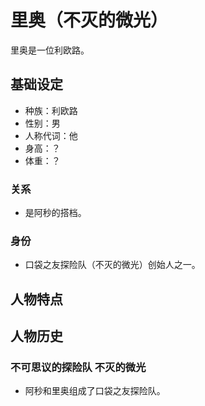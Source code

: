 # 里奥（不灭的微光）

里奥是一位利欧路。

## 基础设定

- 种族：利欧路
- 性别：男
- 人称代词：他
- 身高：？
- 体重：？

### 关系

- 是阿秒的搭档。

### 身份

- 口袋之友探险队（不灭的微光）创始人之一。

## 人物特点

## 人物历史

### 不可思议的探险队 不灭的微光

- 阿秒和里奥组成了口袋之友探险队。
